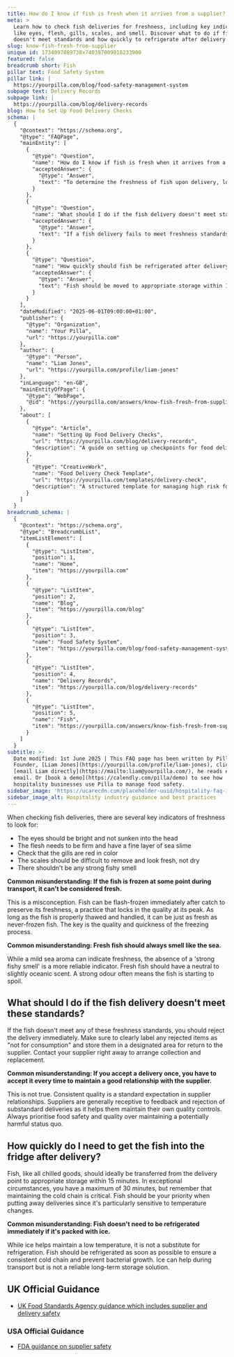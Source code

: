 ```yaml
---
title: How do I know if fish is fresh when it arrives from a supplier?
meta: >
  Learn how to check fish deliveries for freshness, including key indicators
  like eyes, flesh, gills, scales, and smell. Discover what to do if fish
  doesn't meet standards and how quickly to refrigerate after delivery.
slug: know-fish-fresh-from-supplier
unique id: 1734097889738x740397009018233900
featured: false
breadcrumb short: Fish
pillar text: Food Safety System
pillar link: |
  https://yourpilla.com/blog/food-safety-management-system
subpage text: Delivery Records
subpage link: |
  https://yourpilla.com/blog/delivery-records
blog: How to Set Up Food Delivery Checks
schema: |
  {
    "@context": "https://schema.org",
    "@type": "FAQPage",
    "mainEntity": [
      {
        "@type": "Question",
        "name": "How do I know if fish is fresh when it arrives from a supplier?",
        "acceptedAnswer": {
          "@type": "Answer",
          "text": "To determine the freshness of fish upon delivery, look for several key indicators: Bright, not sunken eyes; firm flesh with a fine layer of sea slime; red-coloured gills; scales that are difficult to remove and appear fresh, not dry; and a neutral to slightly oceanic smell without strong fishy odours. Additionally, fish can be considered fresh if it is flash-frozen immediately after catch and properly thawed, as quick freezing preserves its quality."
        }
      },
      {
        "@type": "Question",
        "name": "What should I do if the fish delivery doesn't meet standards of freshness?",
        "acceptedAnswer": {
          "@type": "Answer",
          "text": "If a fish delivery fails to meet freshness standards, reject the delivery immediately, label the rejected items as 'not for consumption', and store them in a designated area. Promptly contact the supplier to arrange for collection and replacement of the delivery. Always prioritise food safety and quality, feedback to suppliers helps them maintain quality too."
        }
      },
      {
        "@type": "Question",
        "name": "How quickly should fish be refrigerated after delivery?",
        "acceptedAnswer": {
          "@type": "Answer",
          "text": "Fish should be moved to appropriate storage within 15 minutes of delivery. In exceptional circumstances, a maximum of 30 minutes is allowed. This swift transfer is essential for maintaining the cold chain, preventing bacterial growth, and ensuring food safety."
        }
      }
    ],
    "dateModified": "2025-06-01T09:00:00+01:00",
    "publisher": {
      "@type": "Organization",
      "name": "Your Pilla",
      "url": "https://yourpilla.com"
    },
    "author": {
      "@type": "Person",
      "name": "Liam Jones",
      "url": "https://yourpilla.com/profile/liam-jones"
    },
    "inLanguage": "en-GB",
    "mainEntityOfPage": {
      "@type": "WebPage",
      "@id": "https://yourpilla.com/answers/know-fish-fresh-from-supplier"
    },
    "about": [
      {
        "@type": "Article",
        "name": "Setting Up Food Delivery Checks",
        "url": "https://yourpilla.com/blog/delivery-records",
        "description": "A guide on setting up checkpoints for food delivery to manage food safety effectively."
      },
      {
        "@type": "CreativeWork",
        "name": "Food Delivery Check Template",
        "url": "https://yourpilla.com/templates/delivery-check",
        "description": "A structured template for managing high risk food deliveries, facilitating issue tracking and compliance documentation."
      }
    ]
  }
breadcrumb_schema: |
  {
    "@context": "https://schema.org",
    "@type": "BreadcrumbList",
    "itemListElement": [
      {
        "@type": "ListItem",
        "position": 1,
        "name": "Home",
        "item": "https://yourpilla.com"
      },
      {
        "@type": "ListItem",
        "position": 2,
        "name": "Blog",
        "item": "https://yourpilla.com/blog"
      },
      {
        "@type": "ListItem",
        "position": 3,
        "name": "Food Safety System",
        "item": "https://yourpilla.com/blog/food-safety-management-system"
      },
      {
        "@type": "ListItem",
        "position": 4,
        "name": "Delivery Records",
        "item": "https://yourpilla.com/blog/delivery-records"
      },
      {
        "@type": "ListItem",
        "position": 5,
        "name": "Fish",
        "item": "https://yourpilla.com/answers/know-fish-fresh-from-supplier"
      }
    ]
  }
subtitle: >-
  Date modified: 1st June 2025 | This FAQ page has been written by Pilla
  Founder, [Liam Jones](https://yourpilla.com/profile/liam-jones), click to
  [email Liam directly](https://mailto:liam@yourpilla.com/), he reads every
  email. Or [book a demo](https://calendly.com/pilla/demo) to see how
  hospitality businesses use Pilla to manage food safety.
sidebar_image: 'https://ucarecdn.com/placeholder-uuid/hospitality-faq-image.jpg'
sidebar_image_alt: Hospitality industry guidance and best practices
---
```

When checking fish deliveries, there are several key indicators of freshness to look for:

-   The eyes should be bright and not sunken into the head
-   The flesh needs to be firm and have a fine layer of sea slime
-   Check that the gills are red in color
-   The scales should be difficult to remove and look fresh, not dry
-   There shouldn't be any strong fishy smell

**Common misunderstanding: If the fish is frozen at some point during transport, it can't be considered fresh.**

This is a misconception. Fish can be flash-frozen immediately after catch to preserve its freshness, a practice that locks in the quality at its peak. As long as the fish is properly thawed and handled, it can be just as fresh as never-frozen fish. The key is the quality and quickness of the freezing process.

**Common misunderstanding: Fresh fish should always smell like the sea.**

While a mild sea aroma can indicate freshness, the absence of a 'strong fishy smell' is a more reliable indicator. Fresh fish should have a neutral to slightly oceanic scent. A strong odour often means the fish is starting to spoil.

## What should I do if the fish delivery doesn't meet these standards?

If the fish doesn't meet any of these freshness standards, you should reject the delivery immediately. Make sure to clearly label any rejected items as "not for consumption" and store them in a designated area for return to the supplier. Contact your supplier right away to arrange collection and replacement.

**Common misunderstanding: If you accept a delivery once, you have to accept it every time to maintain a good relationship with the supplier.**

This is not true. Consistent quality is a standard expectation in supplier relationships. Suppliers are generally receptive to feedback and rejection of substandard deliveries as it helps them maintain their own quality controls. Always prioritise food safety and quality over maintaining a potentially harmful status quo.

## How quickly do I need to get the fish into the fridge after delivery?

Fish, like all chilled goods, should ideally be transferred from the delivery point to appropriate storage within 15 minutes. In exceptional circumstances, you have a maximum of 30 minutes, but remember that maintaining the cold chain is critical. Fish should be your priority when putting away deliveries since it's particularly sensitive to temperature changes.

**Common misunderstanding: Fish doesn't need to be refrigerated immediately if it's packed with ice.**

While ice helps maintain a low temperature, it is not a substitute for refrigeration. Fish should be refrigerated as soon as possible to ensure a consistent cold chain and prevent bacterial growth. Ice can help during transport but is not a reliable long-term storage solution.

## UK Official Guidance

-   [UK Food Standards Agency guidance which includes supplier and delivery safety](https://www.food.gov.uk/business-guidance/managing-food-safety)

### USA Official Guidance

-   [FDA guidance on supplier safety](https://www.fda.gov/food/importing-food-products-united-states/industry-resources-third-party-audit-standards-and-fsma-supplier-verification-requirements)
